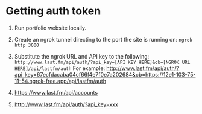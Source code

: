 # Getting auth token

1. Run portfolio website locally.
2. Create an ngrok tunnel directing to the port the site is running on:
`ngrok http 3000`
3. Substitute the ngrok URL and API key to the following:
`http://www.last.fm/api/auth/?api_key=[API KEY HERE]&cb=[NGROK URL HERE]/api/lastfm/auth`
For example:
http://www.last.fm/api/auth/?api_key=67ecfdacaba04cf66f4e7f0e7a202684&cb=https://12e1-103-75-11-54.ngrok-free.app/api/lastfm/auth


2. https://www.last.fm/api/accounts
1. http://www.last.fm/api/auth/?api_key=xxx